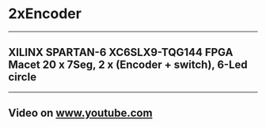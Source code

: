 # 2xEncoder
---

## XILINX SPARTAN-6 XC6SLX9-TQG144 FPGA Macet 20 x 7Seg, 2 x (Encoder + switch), 6-Led circle
---

Video on www.youtube.com<a href="https://youtu.be/MyaaoBl5Cfc"></a>
---

